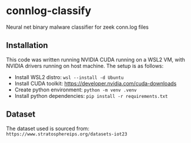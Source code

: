 # connlog-classify
Neural net binary malware classifier for zeek conn.log files

## Installation
This code was written running NVIDIA CUDA running on a WSL2 VM, with NVIDIA drivers running on host machine. The setup is as follows:
- Install WSL2 distro: `wsl --install -d Ubuntu`
- Install CUDA toolkit: https://developer.nvidia.com/cuda-downloads
- Create python environment: `python -m venv .venv`
- Install python dependencies: `pip install -r requirements.txt`

## Dataset
The dataset used is sourced from: `https://www.stratosphereips.org/datasets-iot23`

